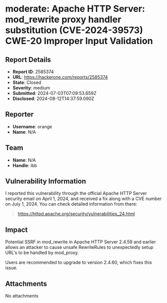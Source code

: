 # moderate: Apache HTTP Server: mod_rewrite proxy handler substitution (CVE-2024-39573) CWE-20 Improper Input Validation

## Report Details
- **Report ID**: 2585374
- **URL**: https://hackerone.com/reports/2585374
- **State**: Closed
- **Severity**: medium
- **Submitted**: 2024-07-03T07:09:53.659Z
- **Disclosed**: 2024-08-12T14:37:59.090Z

## Reporter
- **Username**: orange
- **Name**: N/A

## Team
- **Name**: N/A
- **Handle**: ibb

## Vulnerability Information
I reported this vulnerability through the official Apache HTTP Server security email on April 1, 2024, and received a fix along with a CVE number on July 1, 2024. You can check detailed information from there:
> https://httpd.apache.org/security/vulnerabilities_24.html

## Impact

Potential SSRF in mod_rewrite in Apache HTTP Server 2.4.59 and earlier allows an attacker to cause unsafe RewriteRules to unexpectedly setup URL's to be handled by mod_proxy.

Users are recommended to upgrade to version 2.4.60, which fixes this issue.

## Attachments
No attachments
